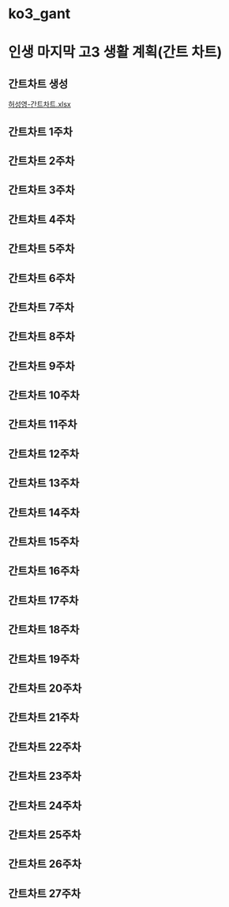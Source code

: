 # ko3_gant
# 인생 마지막 고3 생활 계획(간트 차트)
## 간트차트 생성
[허성영-간트차트.xlsx](https://github.com/hsy0511/ko3_gant/files/11494713/-.xlsx)
## 간트차트 1주차
## 간트차트 2주차
## 간트차트 3주차
## 간트차트 4주차
## 간트차트 5주차
## 간트차트 6주차
## 간트차트 7주차
## 간트차트 8주차
## 간트차트 9주차
## 간트차트 10주차
## 간트차트 11주차
## 간트차트 12주차
## 간트차트 13주차
## 간트차트 14주차
## 간트차트 15주차
## 간트차트 16주차
## 간트차트 17주차
## 간트차트 18주차
## 간트차트 19주차
## 간트차트 20주차
## 간트차트 21주차
## 간트차트 22주차
## 간트차트 23주차
## 간트차트 24주차
## 간트차트 25주차
## 간트차트 26주차
## 간트차트 27주차
